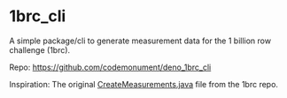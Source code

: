 # 1brc_cli

A simple package/cli to generate measurement data for the 1 billion row challenge (1brc).

Repo: https://github.com/codemonument/deno_1brc_cli

Inspiration: The original [CreateMeasurements.java](https://github.com/gunnarmorling/1brc/blob/main/src/main/java/dev/morling/onebrc/CreateMeasurements.java#L28) file from the 1brc repo.

